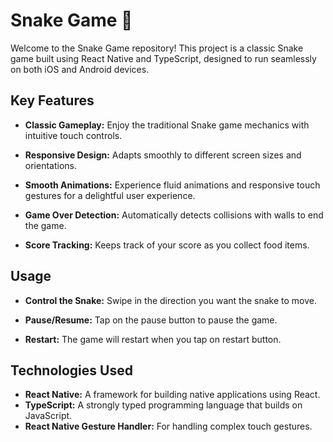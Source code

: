 # Snake Game 🐍

 Welcome to the Snake Game repository! This project is a classic Snake game built using React Native and TypeScript, designed to run seamlessly on both iOS and Android devices.

## Key Features
- **Classic Gameplay:** Enjoy the traditional Snake game mechanics with intuitive touch controls.
  
- **Responsive Design:** Adapts smoothly to different screen sizes and orientations.
  
- **Smooth Animations:** Experience fluid animations and responsive touch gestures for a delightful user experience.
  
- **Game Over Detection:** Automatically detects collisions with walls to end the game.
  
- **Score Tracking:** Keeps track of your score as you collect food items.

## Usage
- **Control the Snake:** Swipe in the direction you want the snake to move.
  
- **Pause/Resume:** Tap on the pause button to pause the game.
  
- **Restart:** The game will restart when you tap on restart button.
  
## Technologies Used
- **React Native:** A framework for building native applications using React.
- **TypeScript:** A strongly typed programming language that builds on JavaScript.
- **React Native Gesture Handler:** For handling complex touch gestures.

